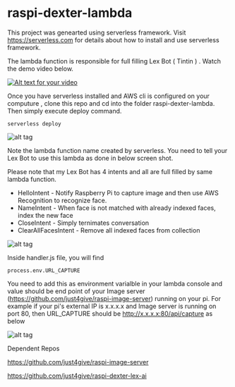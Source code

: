 # raspi-dexter-lambda

This project was genearted using serverless framework. Visit https://serverless.com for details about how to install and use serverless framework.

The lambda function is responsible for full filling Lex Bot ( Tintin ) . Watch the demo video below.

[![Alt text for your video](https://img.youtube.com/vi/OO2m5dOIiR4/0.jpg)](http://www.youtube.com/watch?v=OO2m5dOIiR4)


Once you have serverless installed and AWS cli is configured on your computure , clone this repo and cd into the folder raspi-dexter-lambda. Then simply execute deploy command.

```
serverless deploy
```

![alt tag](https://user-images.githubusercontent.com/9275193/37556298-73b61a10-29ca-11e8-844c-ce0fa6923a26.png)

Note the lambda function name created by serverless. You need to tell your Lex Bot to use this lambda as done in below screen shot.

Please note that my Lex Bot has 4 intents and all are full filled by same lambda function.

- HelloIntent - Notify Raspberry Pi to capture image and then use AWS Recognition to recognize face.
- NameIntent - When face is not matched with already indexed faces, index the new face
- CloseIntent - Simply ternimates conversation
- ClearAllFacesIntent - Remove all indexed faces from collection

![alt tag](https://user-images.githubusercontent.com/9275193/37556373-666c34e2-29cb-11e8-8851-928a77254177.png)

Inside handler.js file, you will find 
```
process.env.URL_CAPTURE
```
You need to add this as environment varialble in your lambda console and value should be end point of your Image server (https://github.com/just4give/raspi-image-server) running on your pi.  For example if your pi's external IP is x.x.x.x and Image server is running on port 80, then URL_CAPTURE should be http://x.x.x.x:80/api/capture as below

![alt tag](https://user-images.githubusercontent.com/9275193/37565910-30283ef4-2a88-11e8-9911-e479c28622e2.png)


Dependent Repos

https://github.com/just4give/raspi-image-server

https://github.com/just4give/raspi-dexter-lex-ai

